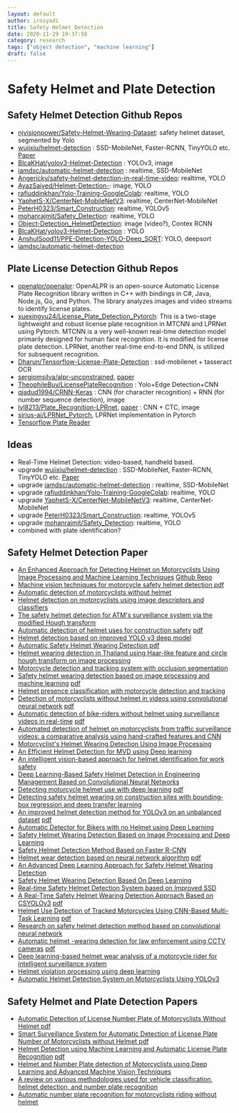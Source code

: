```yaml
---
layout: default
author: irosyadi
title: Safety Helmet Detection
date: 2020-11-29 19:37:58
category: research
tags: ["object detection", "machine learning"]
draft: false
---
```


# Safety Helmet and Plate Detection

## Safety Helmet Detection Github Repos
- [njvisionpower/Safety-Helmet-Wearing-Dataset](https://github.com/njvisionpower/Safety-Helmet-Wearing-Dataset): safety helmet dataset, segmented by Yolo
- [wujixiu/helmet-detection](https://github.com/wujixiu/helmet-detection) : SSD-MobileNet, Faster-RCNN, TinyYOLO etc. [Paper](https://authors.elsevier.com/c/1ZOzK_L4MYHLYO)
- [BlcaKHat/yolov3-Helmet-Detection](https://github.com/BlcaKHat/yolov3-Helmet-Detection) : YOLOv3, image
- [iamdsc/automatic-helmet-detection](https://github.com/iamdsc/automatic-helmet-detection) : realtime, SSD-MobileNet
- [Angericky/safety-helmet-detection-in-real-time-video](https://github.com/Angericky/safety-helmet-detection-in-real-time-video): realtime, YOLO
- [AyazSaiyed/Helmet-Detection-](https://github.com/AyazSaiyed/Helmet-Detection-): image, YOLO
- [rafiuddinkhan/Yolo-Training-GoogleColab](https://github.com/rafiuddinkhan/Yolo-Training-GoogleColab): realtime, YOLO
- [YaphetS-X/CenterNet-MobileNetV3](https://github.com/YaphetS-X/CenterNet-MobileNetV3): realtime, CenterNet-MobileNet
- [PeterH0323/Smart_Construction](https://github.com/PeterH0323/Smart_Construction): realtime, YOLOv5
- [mohanrajmit/Safety_Detection](https://github.com/mohanrajmit/Safety_Detection): realtime, YOLO
- [Object-Detection_HelmetDetection](https://github.com/weimin17/Object-Detection_HelmetDetection): image (video?), Contex RCNN
- [BlcaKHat/yolov3-Helmet-Detection](https://github.com/BlcaKHat/yolov3-Helmet-Detection) : YOLO
- [AnshulSood11/PPE-Detection-YOLO-Deep_SORT](https://github.com/AnshulSood11/PPE-Detection-YOLO-Deep_SORT): YOLO, deepsort
- [iamdsc/automatic-helmet-detection](https://github.com/iamdsc/automatic-helmet-detection)

## Plate License Detection Github Repos
- [openalpr/openalpr](https://github.com/openalpr/openalpr): OpenALPR is an open-source Automatic License Plate Recognition library written in C++ with bindings in C#, Java, Node.js, Go, and Python. The library analyzes images and video streams to identify license plates.
- [xuexingyu24/License_Plate_Detection_Pytorch](https://github.com/xuexingyu24/License_Plate_Detection_Pytorch): This is a two-stage lightweight and robust license plate recognition in MTCNN and LPRNet using Pytorch. MTCNN is a very well-known real-time detection model primarily designed for human face recognition. It is modified for license plate detection. LPRNet, another real-time end-to-end DNN, is utilized for subsequent recognition.
- [Dharun/Tensorflow-License-Plate-Detection](https://github.com/Dharun/Tensorflow-License-Plate-Detection) : ssd-mobilenet + tasseract OCR
- [sergiomsilva/alpr-unconstrained](https://github.com/sergiomsilva/alpr-unconstrained), [paper](http://sergiomsilva.com/pubs/alpr-unconstrained/)
- [TheophileBuy/LicensePlateRecognition](https://github.com/TheophileBuy/LicensePlateRecognition) : Yolo+Edge Detection+CNN
- [qjadud1994/CRNN-Keras](https://github.com/qjadud1994/CRNN-Keras) : CNN (for character recognition) + RNN (for number sequence detection), image
- [lyl8213/Plate_Recognition-LPRnet](https://github.com/lyl8213/Plate_Recognition-LPRnet), [paper](https://arxiv.org/pdf/1806.10447v1.pdf) : CNN + CTC, image
- [sirius-ai/LPRNet_Pytorch](https://github.com/sirius-ai/LPRNet_Pytorch), LPRNet implementation in Pytorch
- [Tensorflow Plate Reader](https://github.com/cortexlabs/cortex/tree/master/examples/tensorflow/license-plate-reader)

## Ideas
- Real-Time Helmet Detection: video-based, handheld based.
- upgrade [wujixiu/helmet-detection](https://github.com/wujixiu/helmet-detection) : SSD-MobileNet, Faster-RCNN, TinyYOLO etc. [Paper](https://authors.elsevier.com/c/1ZOzK_L4MYHLYO)
- upgrade [iamdsc/automatic-helmet-detection](https://github.com/iamdsc/automatic-helmet-detection) : realtime, SSD-MobileNet
- upgrade [rafiuddinkhan/Yolo-Training-GoogleColab](https://github.com/rafiuddinkhan/Yolo-Training-GoogleColab): realtime, YOLO
- upgrade [YaphetS-X/CenterNet-MobileNetV3](https://github.com/YaphetS-X/CenterNet-MobileNetV3): realtime, CenterNet-MobileNet
- upgrade [PeterH0323/Smart_Construction](https://github.com/PeterH0323/Smart_Construction): realtime, YOLOv5
- upgrade [mohanrajmit/Safety_Detection](https://github.com/mohanrajmit/Safety_Detection): realtime, YOLO
- combined with plate identification?

## Safety Helmet Detection Paper
- [An Enhanced Approach for Detecting Helmet on Motorcyclists Using Image Processing and Machine Learning Techniques](https://link.springer.com/chapter/10.1007/978-981-13-0680-8_11) [Github Repo](https://github.com/abhijeet-talaulikar/Automatic-Helmet-Detection)
- [Machine vision techniques for motorcycle safety helmet detection ](https://ieeexplore.ieee.org/abstract/document/6726989/) [pdf](https://www.researchgate.net/profile/Rattapoom_Waranusast/publication/271464053_Machine_vision_techniques_for_motorcycle_safety_helmet_detection/links/56c6812a08ae03b93dda7198/Machine-vision-techniques-for-motorcycle-safety-helmet-detection.pdf)
- [Automatic detection of motorcyclists without helmet ](https://ieeexplore.ieee.org/abstract/document/6670613/)
- [Helmet detection on motorcyclists using image descriptors and classifiers](https://ieeexplore.ieee.org/abstract/document/6915301/)
- [The safety helmet detection for ATM's surveillance system via the modified Hough transform](https://ieeexplore.ieee.org/abstract/document/1297588/)
- [Automatic detection of helmet uses for construction safety](https://ieeexplore.ieee.org/abstract/document/7814495/) [pdf](https://www.academia.edu/download/55087206/Automatic_Detection_of_Helmet_Uses_for_Construction_Safety.pdf)
- [Helmet detection based on improved YOLO v3 deep model](https://ieeexplore.ieee.org/abstract/document/8743246/)
- [Automatic Safety Helmet Wearing Detection ](https://arxiv.org/abs/1802.00264) [pdf](https://arxiv.org/pdf/1802.00264)
- [ Helmet wearing detection in Thailand using Haar-like feature and circle hough transform on image processing](https://ieeexplore.ieee.org/abstract/document/7876394/)
- [Motorcycle detection and tracking system with occlusion segmentation](https://ieeexplore.ieee.org/document/4279140/)
- [Safety helmet wearing detection based on image processing and machine learning](https://ieeexplore.ieee.org/abstract/document/7974509/) [pdf](http://bipone.s3.amazonaws.com/design_file/design_file_path/159/Safety_Helmet_Wearing_Detection_Based_on_Image_Processing_and_Machine_Learning.pdf)
- [ Helmet presence classification with motorcycle detection and tracking](https://digital-library.theiet.org/content/journals/10.1049/iet-its.2011.0138)
- [ Detection of motorcyclists without helmet in videos using convolutional neural network](https://ieeexplore.ieee.org/abstract/document/7966233/) [pdf](http://www.academia.edu/download/53825932/079662331.pdf)
- [Automatic detection of bike-riders without helmet using surveillance videos in real-time](https://ieeexplore.ieee.org/abstract/document/7727586/) [pdf](https://www.researchgate.net/profile/Dinesh_Singh49/publication/301585955_Automatic_Detection_of_Bike-riders_without_Helmet_using_Surveillance_Videos_in_Real-time/links/5a2809c3aca2727dd886eca0/Automatic-Detection-of-Bike-riders-without-Helmet-using-Surveillance-Videos-in-Real-time.pdf)
- [Automated detection of helmet on motorcyclists from traffic surveillance videos: a comparative analysis using hand-crafted features and CNN](https://link.springer.com/content/pdf/10.1007/s11042-020-08627-w.pdf)
- [Motorcyclist's Helmet Wearing Detection Using Image Processing](https://www.scientific.net/AMR.931-932.588)
- [An Efficient Helmet Detection for MVD using Deep learning](https://ieeexplore.ieee.org/abstract/document/8862543/)
- [An intelligent vision-based approach for helmet identification for work safety](https://www.sciencedirect.com/science/article/pii/S016636151730461X)
- [Deep Learning-Based Safety Helmet Detection in Engineering Management Based on Convolutional Neural Networks](https://www.hindawi.com/journals/ace/2020/9703560/)
- [Detecting motorcycle helmet use with deep learning](https://www.sciencedirect.com/science/article/pii/S0001457519308401) [pdf](https://arxiv.org/pdf/1910.13232)
- [Detecting safety helmet wearing on construction sites with bounding‐box regression and deep transfer learning](https://onlinelibrary.wiley.com/doi/abs/10.1111/mice.12579)
- [An improved helmet detection method for YOLOv3 on an unbalanced dataset](https://arxiv.org/abs/2011.04214) [pdf](https://arxiv.org/pdf/2011.04214)
- [Automatic Detector for Bikers with no Helmet using Deep Learning](https://ieeexplore.ieee.org/abstract/document/8712778/)
- [Safety Helmet Wearing Detection Based on Image Processing and Deep Learning](https://ieeexplore.ieee.org/abstract/document/9258828/)
- [Safety Helmet Detection Method Based on Faster R-CNN](https://link.springer.com/chapter/10.1007/978-981-15-8086-4_40)
- [ Helmet wear detection based on neural network algorithm](https://iopscience.iop.org/article/10.1088/1742-6596/1650/3/032190/meta) [pdf](https://iopscience.iop.org/article/10.1088/1742-6596/1650/3/032190/pdf)
- [An Advanced Deep Learning Approach for Safety Helmet Wearing Detection ](https://ieeexplore.ieee.org/abstract/document/8875506/)
- [Safety Helmet Wearing Detection Based On Deep Learning](https://ieeexplore.ieee.org/abstract/document/8729039/)
- [Real-time Safety Helmet Detection System based on Improved SSD](https://dl.acm.org/doi/abs/10.1145/3421766.3421774?casa_token=XmQBATEeNH4AAAAA:HLeYXufxyTZUE4HsZmxGbz7yprNmusfg33QFL465Z7uzl842Axt7Jven46lT50vz1UPZn1ZqKfyc)
- [A Real-Time Safety Helmet Wearing Detection Approach Based on CSYOLOv3](https://www.mdpi.com/2076-3417/10/19/6732) [pdf](https://www.mdpi.com/2076-3417/10/19/6732/pdf)
- [ Helmet Use Detection of Tracked Motorcycles Using CNN-Based Multi-Task Learning](https://ieeexplore.ieee.org/abstract/document/9184871/) [pdf](https://ieeexplore.ieee.org/iel7/6287639/8948470/09184871.pdf)
- [Research on safety helmet detection method based on convolutional neural network](https://www.spiedigitallibrary.org/conference-proceedings-of-spie/11455/114554C/Research-on-safety-helmet-detection-method-based-on-convolutional-neural/10.1117/12.2564896.short)
- [Automatic helmet -wearing detection for law enforcement using CCTV cameras](https://iopscience.iop.org/article/10.1088/1755-1315/143/1/012063/meta) [pdf](https://iopscience.iop.org/article/10.1088/1755-1315/143/1/012063/pdf)
- [Deep learning-based helmet wear analysis of a motorcycle rider for intelligent surveillance system](https://digital-library.theiet.org/content/journals/10.1049/iet-its.2018.5241)
- [Helmet violation processing using deep learning](https://ieeexplore.ieee.org/abstract/document/8369734/)
- [Automatic Helmet Detection System on Motorcyclists Using YOLOv3](https://www.academia.edu/download/63648243/46420200616-19575-gumfbd.pdf)

## Safety Helmet and Plate Detection Papers
- [Automatic Detection of License Number Plate of Motorcyclists Without Helmet ](http://jst.org.in/wp-content/uploads/2019/11/Automatic-Detection-of-License-Number-Plate-of-Motorcyclists-Without-Helmet.pdf) [pdf](http://jst.org.in/wp-content/uploads/2019/11/Automatic-Detection-of-License-Number-Plate-of-Motorcyclists-Without-Helmet.pdf)
- [Smart Surveillance System for Automatic Detection of License Plate Number of Motorcyclists without Helmet ](https://www.researchgate.net/profile/Jignyasa_Sanghavi/publication/325777319_Smart_Surveillance_System_for_Automatic_Detection_of_License_Plate_Number_of_Motorcyclists_without_Helmet/links/5b52919c0f7e9b240ff5162c/Smart-Surveillance-System-for-Automatic-Detection-of-License-Plate-Number-of-Motorcyclists-without-Helmet.pdf) [pdf](https://www.researchgate.net/profile/Jignyasa_Sanghavi/publication/325777319_Smart_Surveillance_System_for_Automatic_Detection_of_License_Plate_Number_of_Motorcyclists_without_Helmet/links/5b52919c0f7e9b240ff5162c/Smart-Surveillance-System-for-Automatic-Detection-of-License-Plate-Number-of-Motorcyclists-without-Helmet.pdf)
- [Helmet Detection using Machine Learning and Automatic License Plate Recognition](http://www.academia.edu/download/61699761/IRJET-V6I121420200106-37424-17egj2o.pdf) [pdf](http://www.academia.edu/download/61699761/IRJET-V6I121420200106-37424-17egj2o.pdf)
- [Helmet and Number Plate detection of Motorcyclists using Deep Learning and Advanced Machine Vision Techniques](https://ieeexplore.ieee.org/abstract/document/9183287/)
- [A review on various methodologies used for vehicle classification, helmet detection, and number plate recognition](https://link.springer.com/article/10.1007/s12065-020-00493-7)
- [Automatic number plate recognition for motorcyclists riding without helmet ](https://ieeexplore.ieee.org/abstract/document/8551001/)